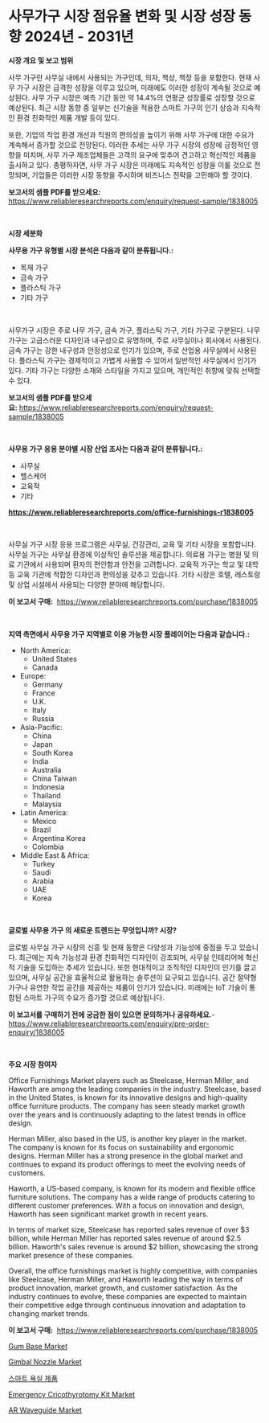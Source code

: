<p><h1>사무가구 시장 점유율 변화 및 시장 성장 동향 2024년 - 2031년</h1></p><p><strong>시장 개요 및 보고 범위</strong></p>
<p><p>사무 가구란 사무실 내에서 사용되는 가구인데, 의자, 책상, 책장 등을 포함한다. 현재 사무 가구 시장은 급격한 성장을 이루고 있으며, 미래에도 이러한 성장이 계속될 것으로 예상된다. 사무 가구 시장은 예측 기간 동안 약 14.4%의 연평균 성장률로 성장할 것으로 예상된다. 최근 시장 동향 중 일부는 신기술을 적용한 스마트 가구의 인기 상승과 지속적인 환경 친화적인 제품 개발 등이 있다. </p><p>또한, 기업의 작업 환경 개선과 직원의 편의성을 높이기 위해 사무 가구에 대한 수요가 계속해서 증가할 것으로 전망된다. 이러한 추세는 사무 가구 시장의 성장에 긍정적인 영향을 미치며, 사무 가구 제조업체들은 고객의 요구에 맞추어 견고하고 혁신적인 제품을 출시하고 있다. 총평하자면, 사무 가구 시장은 미래에도 지속적인 성장을 이룰 것으로 전망되며, 기업들은 이러한 시장 동향을 주시하며 비즈니스 전략을 고민해야 할 것이다.</p></p>
<p><strong>보고서의 샘플 PDF를 받으세요:</strong> <a href="https://www.reliableresearchreports.com/enquiry/request-sample/1838005">https://www.reliableresearchreports.com/enquiry/request-sample/1838005</a></p>
<p>&nbsp;</p>
<p><strong>시장 세분화</strong></p>
<p><strong>사무용 가구 유형별 시장 분석은 다음과 같이 분류됩니다.:</strong></p>
<p><ul><li>목재 가구</li><li>금속 가구</li><li>플라스틱 가구</li><li>기타 가구</li></ul></p>
<p>&nbsp;</p>
<p><p>사무가구 시장은 주로 나무 가구, 금속 가구, 플라스틱 가구, 기타 가구로 구분된다. 나무 가구는 고급스러운 디자인과 내구성으로 유명하며, 주로 사무실이나 회사에서 사용된다. 금속 가구는 강한 내구성과 안정성으로 인기가 있으며, 주로 산업용 사무실에서 사용된다. 플라스틱 가구는 경제적이고 가볍게 사용할 수 있어서 일반적인 사무실에서 인기가 있다. 기타 가구는 다양한 소재와 스타일을 가지고 있으며, 개인적인 취향에 맞춰 선택할 수 있다.</p></p>
<p><strong>보고서의 샘플 PDF를 받으세요:</strong>&nbsp;<a href="https://www.reliableresearchreports.com/enquiry/request-sample/1838005">https://www.reliableresearchreports.com/enquiry/request-sample/1838005</a></p>
<p>&nbsp;</p>
<p><strong> 사무용 가구 응용 분야별 시장 산업 조사는 다음과 같이 분류됩니다.:</strong></p>
<p><ul><li>사무실</li><li>헬스케어</li><li>교육적</li><li>기타</li></ul></p>
<p><strong><a href="https://www.reliableresearchreports.com/office-furnishings-r1838005">https://www.reliableresearchreports.com/office-furnishings-r1838005</a></strong></p>
<p>&nbsp;</p>
<p><p>사무실 가구 시장 응용 프로그램은 사무실, 건강관리, 교육 및 기타 시장을 포함합니다. 사무실 가구는 사무실 환경에 이상적인 솔루션을 제공합니다. 의료용 가구는 병원 및 의료 기관에서 사용되며 환자의 편안함과 안전을 고려합니다. 교육적 가구는 학교 및 대학 등 교육 기관에 적합한 디자인과 편의성을 갖추고 있습니다. 기타 시장은 호텔, 레스토랑 및 상업 시설에서 사용되는 다양한 분야에 해당합니다.</p></p>
<p><strong>이 보고서 구매:</strong>&nbsp; <a href="https://www.reliableresearchreports.com/purchase/1838005">https://www.reliableresearchreports.com/purchase/1838005</a></p>
<p>&nbsp;</p>
<p><strong>지역 측면에서 사무용 가구 지역별로 이용 가능한 시장 플레이어는 다음과 같습니다.:</strong></p>
<p><ul>
    <li>
        North America:
        <ul>
            <li>United States</li>
            <li>Canada</li>
        </ul>
    </li>
    <li>
        Europe:
        <ul>
            <li>Germany</li>
            <li>France</li>
            <li>U.K.</li>
            <li>Italy</li>
            <li>Russia</li>
        </ul>
    </li>
    <li>
        Asia-Pacific:
        <ul>
            <li>China</li>
            <li>Japan</li>
            <li>South Korea</li>
            <li>India</li>
            <li>Australia</li>
            <li>China Taiwan</li>
            <li>Indonesia</li>
            <li>Thailand</li>
            <li>Malaysia</li>
        </ul>
    </li>
    <li>
        Latin America:
        <ul>
            <li>Mexico</li>
            <li>Brazil</li>
            <li>Argentina Korea</li>
            <li>Colombia</li>
        </ul>
    </li>
    <li>
        Middle East & Africa:
        <ul>
            <li>Turkey</li>
            <li>Saudi</li>
            <li>Arabia</li>
            <li>UAE</li>
            <li>Korea</li>
        </ul>
    </li>
    </ul></p>
<p>&nbsp;</p>
<p><strong>글로벌 사무용 가구 의 새로운 트렌드는 무엇입니까? 시장?</strong></p>
<p><p>글로벌 사무실 가구 시장의 신흥 및 현재 동향은 다양성과 기능성에 중점을 두고 있습니다. 최근에는 지속 가능성과 환경 친화적인 디자인이 강조되며, 사무실 인테리어에 혁신적 기술을 도입하는 추세가 있습니다. 또한 현대적이고 조직적인 디자인이 인기를 끌고 있으며, 사무실 공간을 효율적으로 활용하는 솔루션이 요구되고 있습니다. 공간 절약형 가구나 유연한 작업 공간을 제공하는 제품이 인기가 있습니다. 미래에는 IoT 기술이 통합된 스마트 가구의 수요가 증가할 것으로 예상됩니다.</p></p>
<p><strong>이 보고서를 구매하기 전에 궁금한 점이 있으면 문의하거나 공유하세요.</strong>- <a href="https://www.reliableresearchreports.com/enquiry/pre-order-enquiry/1838005">https://www.reliableresearchreports.com/enquiry/pre-order-enquiry/1838005</a></p>
<p>&nbsp;</p>
<p><strong>주요 시장 참여자</strong></p>
<p><p>Office Furnishings Market players such as Steelcase, Herman Miller, and Haworth are among the leading companies in the industry. Steelcase, based in the United States, is known for its innovative designs and high-quality office furniture products. The company has seen steady market growth over the years and is continuously adapting to the latest trends in office design.</p><p>Herman Miller, also based in the US, is another key player in the market. The company is known for its focus on sustainability and ergonomic designs. Herman Miller has a strong presence in the global market and continues to expand its product offerings to meet the evolving needs of customers.</p><p>Haworth, a US-based company, is known for its modern and flexible office furniture solutions. The company has a wide range of products catering to different customer preferences. With a focus on innovation and design, Haworth has seen significant market growth in recent years.</p><p>In terms of market size, Steelcase has reported sales revenue of over $3 billion, while Herman Miller has reported sales revenue of around $2.5 billion. Haworth's sales revenue is around $2 billion, showcasing the strong market presence of these companies.</p><p>Overall, the office furnishings market is highly competitive, with companies like Steelcase, Herman Miller, and Haworth leading the way in terms of product innovation, market growth, and customer satisfaction. As the industry continues to evolve, these companies are expected to maintain their competitive edge through continuous innovation and adaptation to changing market trends.</p></p>
<p><strong>이 보고서 구매:</strong>&nbsp;&nbsp;<a href="https://www.reliableresearchreports.com/purchase/1838005">https://www.reliableresearchreports.com/purchase/1838005</a></p>
<p><p><a href="https://www.linkedin.com/pulse/gum-base-market-size-growing-forecasted-period-from-2024-7gowe?trackingId=pIz7FZbnpje%2ByC%2Fx71bp3Q%3D%3D">Gum Base Market</a></p><p><a href="https://view.publitas.com/reportprime-1/decoding-gimbal-nozzle-market-metrics-market-share-trends-and-growth-patterns/">Gimbal Nozzle Market</a></p><p><a href="https://github.com/Hubertstyenger6685/Market-Research-Report-List-1/blob/main/909756421265.md">스마트 욕실 제품</a></p><p><a href="https://github.com/Paul14Anderson63/Market-Research-Report-List-3/blob/main/emergency-cricothyrotomy-kit-market.md">Emergency Cricothyrotomy Kit Market</a></p><p><a href="https://rainy-horn-d69.notion.site/AR-Waveguide-Market-Insight-Market-Trends-Growth-Forecasted-from-2024-TO-2031-9bf174de79f445f6ac8d90a35319392c">AR Waveguide Market</a></p></p>